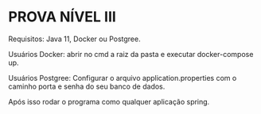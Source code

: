 # PROVA NÍVEL III

Requisitos: Java 11, Docker ou Postgree.

Usuários Docker: abrir no cmd a raiz da pasta e executar docker-compose up. 

Usuários Postgree:
Configurar o arquivo application.properties com o caminho porta e senha do seu banco de dados.

Após isso rodar o programa como qualquer aplicação spring.
